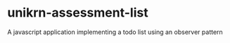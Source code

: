 # unikrn-assessment-list
A javascript application implementing a todo list using an observer pattern
